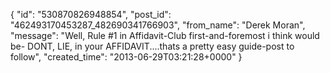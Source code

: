  {
   "id": "530870826948854",
   "post_id": "462493170453287_482690341766903",
   "from_name": "Derek Moran",
   "message": "Well, Rule #1 in Affidavit-Club first-and-foremost i think would be- DONT, LIE, in your AFFIDAVIT....thats a pretty easy guide-post to follow",
   "created_time": "2013-06-29T03:21:28+0000"
 }
